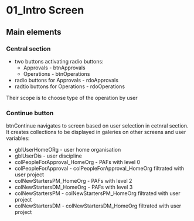# 01_Intro Screen

## Main elements

### Central section 
- two buttons activating radio buttons:
    - Approvals - btnApprovals
    - Operations - btnOperations
- radio buttons for Approvals - rdoApprovals
- radtio buttons for Operations - rdoOperations

Their scope is to choose type of the operation by user

### Continue button
btnContinue navigates to screen based on user selection in cetnral section. It creates collections to be displayed in galeries on other screens and user variables:
- gblUserHomeORg - user home organisation
- gblUserDis - user discipline
- colPeopleForApproval_HomeOrg - PAFs with level 0
- colPeopleForApproval - colPeopleForApproval_HomeOrg filtrated with user project
- colNewStartersPM_HomeOrg - PAFs with level 2
- colNewStartersDM_HomeOrg - PAFs with level 3
- colNewStartersPM - colNewStartersPM_HomeOrg filtrated with user project
- colNewStartersDM - colNewStartersDM_HomeOrg filtrated with user project




